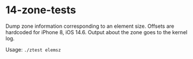 # 14-zone-tests

Dump zone information corresponding to an element size. Offsets are hardcoded
for iPhone 8, iOS 14.6. Output about the zone goes to the kernel log.

Usage: `./ztest elemsz`
